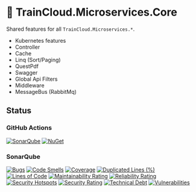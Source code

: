﻿# 🚆 TrainCloud.Microservices.Core

Shared features for all `TrainCloud.Microservices.*`.

* Kubernetes features
* Controller
* Cache
* Linq (Sort/Paging)
* QuestPdf
* Swagger
* Global Api Filters
* Middleware
* MessageBus (RabbitMq)

## Status

### GitHub Actions
[![SonarQube](https://github.com/traincloud-net/TrainCloud.Microservices.Core/actions/workflows/sonarqube.yml/badge.svg)](https://github.com/traincloud-net/TrainCloud.Microservices.Core/actions/workflows/sonarqube.yml) 
[![NuGet](https://github.com/traincloud-net/TrainCloud.Microservices.Core/actions/workflows/nuget.yml/badge.svg)](https://github.com/traincloud-net/TrainCloud.Microservices.Core/actions/workflows/nuget.yml) 

### SonarQube
[![Bugs](https://sonarqube.traincloud.dev/api/project_badges/measure?project=TrainCloud.Microservices.Core&metric=bugs&token=sqb_1a2b67a21d419bb9315b07610e0988fd924d1b51)](https://sonarqube.traincloud.dev/dashboard?id=TrainCloud.Microservices.Core) 
[![Code Smells](https://sonarqube.traincloud.dev/api/project_badges/measure?project=TrainCloud.Microservices.Core&metric=code_smells&token=sqb_1a2b67a21d419bb9315b07610e0988fd924d1b51)](https://sonarqube.traincloud.dev/dashboard?id=TrainCloud.Microservices.Core) 
[![Coverage](https://sonarqube.traincloud.dev/api/project_badges/measure?project=TrainCloud.Microservices.Core&metric=coverage&token=sqb_1a2b67a21d419bb9315b07610e0988fd924d1b51)](https://sonarqube.traincloud.dev/dashboard?id=TrainCloud.Microservices.Core) 
[![Duplicated Lines (%)](https://sonarqube.traincloud.dev/api/project_badges/measure?project=TrainCloud.Microservices.Core&metric=duplicated_lines_density&token=sqb_1a2b67a21d419bb9315b07610e0988fd924d1b51)](https://sonarqube.traincloud.dev/dashboard?id=TrainCloud.Microservices.Core) 
[![Lines of Code](https://sonarqube.traincloud.dev/api/project_badges/measure?project=TrainCloud.Microservices.Core&metric=ncloc&token=sqb_1a2b67a21d419bb9315b07610e0988fd924d1b51)](https://sonarqube.traincloud.dev/dashboard?id=TrainCloud.Microservices.Core) 
[![Maintainability Rating](https://sonarqube.traincloud.dev/api/project_badges/measure?project=TrainCloud.Microservices.Core&metric=sqale_rating&token=sqb_1a2b67a21d419bb9315b07610e0988fd924d1b51)](https://sonarqube.traincloud.dev/dashboard?id=TrainCloud.Microservices.Core) 
[![Reliability Rating](https://sonarqube.traincloud.dev/api/project_badges/measure?project=TrainCloud.Microservices.Core&metric=reliability_rating&token=sqb_1a2b67a21d419bb9315b07610e0988fd924d1b51)](https://sonarqube.traincloud.dev/dashboard?id=TrainCloud.Microservices.Core) 
[![Security Hotspots](https://sonarqube.traincloud.dev/api/project_badges/measure?project=TrainCloud.Microservices.Core&metric=security_hotspots&token=sqb_1a2b67a21d419bb9315b07610e0988fd924d1b51)](https://sonarqube.traincloud.dev/dashboard?id=TrainCloud.Microservices.Core) 
[![Security Rating](https://sonarqube.traincloud.dev/api/project_badges/measure?project=TrainCloud.Microservices.Core&metric=security_rating&token=sqb_1a2b67a21d419bb9315b07610e0988fd924d1b51)](https://sonarqube.traincloud.dev/dashboard?id=TrainCloud.Microservices.Core) 
[![Technical Debt](https://sonarqube.traincloud.dev/api/project_badges/measure?project=TrainCloud.Microservices.Core&metric=sqale_index&token=sqb_1a2b67a21d419bb9315b07610e0988fd924d1b51)](https://sonarqube.traincloud.dev/dashboard?id=TrainCloud.Microservices.Core) 
[![Vulnerabilities](https://sonarqube.traincloud.dev/api/project_badges/measure?project=TrainCloud.Microservices.Core&metric=vulnerabilities&token=sqb_1a2b67a21d419bb9315b07610e0988fd924d1b51)](https://sonarqube.traincloud.dev/dashboard?id=TrainCloud.Microservices.Core)
